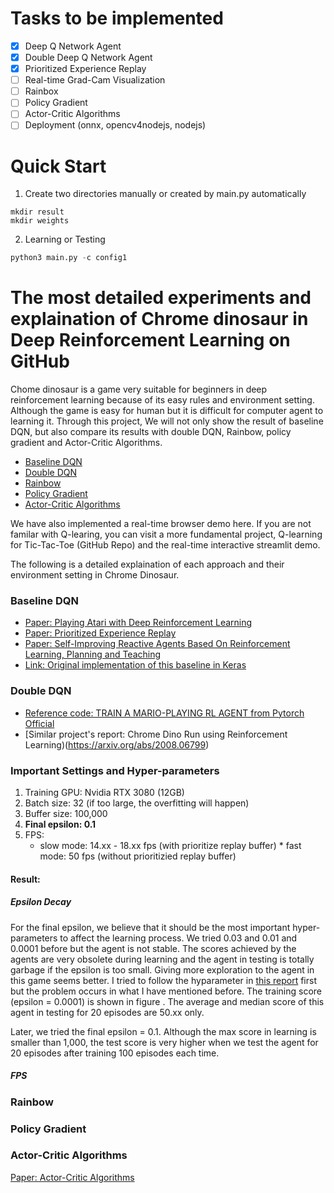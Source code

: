 # Tasks to be implemented

- [x] Deep Q Network Agent
- [x] Double Deep Q Network Agent
- [x] Prioritized Experience Replay
- [ ] Real-time Grad-Cam Visualization
- [ ] Rainbox
- [ ] Policy Gradient
- [ ] Actor-Critic Algorithms
- [ ] Deployment (onnx, opencv4nodejs, nodejs)

# Quick Start
1. Create two directories manually or created by main.py automatically
```
mkdir result
mkdir weights
```
2. Learning or Testing
```py
python3 main.py -c config1
```

# The most detailed experiments and explaination of Chrome dinosaur in Deep Reinforcement Learning on GitHub

Chome dinosaur is a game very suitable for beginners in deep reinforcement learning because of its easy rules and environment setting. Although the game is easy for human but it is difficult for computer agent to learning it. Through this project, We will not only show the result of baseline DQN, but also compare its results with double DQN, Rainbow, policy gradient and Actor-Critic Algorithms.

* [Baseline DQN](#Baseline-DQN) 
* [Double DQN](Double-DQN)
* [Rainbow](Rainbow)
* [Policy Gradient](Policy-Gradient)
* [Actor-Critic Algorithms](Actor-Critic-Algorithms)

We have also implemented a real-time browser demo here.
If you are not familar with Q-learing, you can visit a more fundamental project, Q-learning for Tic-Tac-Toe (GitHub Repo) and the real-time interactive streamlit demo.


The following is a detailed explaination of each approach and their environment setting in Chrome Dinosaur.



### Baseline DQN
* [Paper: Playing Atari with Deep Reinforcement Learning](https://www.cs.toronto.edu/~vmnih/docs/dqn.pdf)
* [Paper: Prioritized Experience Replay](https://arxiv.org/pdf/1511.05952.pdf)
* [Paper: Self-Improving Reactive Agents Based On Reinforcement Learning, Planning and Teaching ](https://link.springer.com/content/pdf/10.1007%2FBF00992699.pdf)
* [Link: Original implementation of this baseline in Keras](https://github.com/Paperspace/DinoRunTutorial)

### Double DQN
* [Reference code: TRAIN A MARIO-PLAYING RL AGENT from Pytorch Official](https://pytorch.org/tutorials/intermediate/mario_rl_tutorial.html)
* [Similar project's report: Chrome Dino Run using Reinforcement Learning)(https://arxiv.org/abs/2008.06799)

### Important Settings and Hyper-parameters
1. Training GPU: Nvidia RTX 3080 (12GB)
2. Batch size: 32 (if too large, the overfitting will happen)
3. Buffer size: 100,000
4. **Final epsilon: 0.1**
5. FPS:
   * slow mode: 14.xx - 18.xx fps (with prioritize replay buffer) * fast mode: 50 fps (without prioritizied replay buffer)

#### Result:

##### Epsilon Decay
For the final epsilon, we believe that it should be the most important hyper-parameters to affect the learning process. We tried 0.03 and 0.01 and 0.0001 before but the agent is not stable. The scores achieved by the agents are very obsolete during learning and the agent in testing is totally garbage if the epsilon is too small. Giving more exploration to the agent in this game seems better. I tried to follow the hyparameter in [this report](https://arxiv.org/abs/2008.06799) first but the problem occurs in what I have mentioned before. The training score (epsilon = 0.0001) is shown in figure . The average and median score of this agent in testing for 20 episodes are 50.xx only.

Later, we tried the final epsilon = 0.1. Although the max score in learning is smaller than 1,000, the test score is very higher when we test the agent for 20 episodes after training 100 episodes each time.

##### FPS



### Rainbow

### Policy Gradient

### Actor-Critic Algorithms
[Paper: Actor-Critic Algorithms](https://papers.nips.cc/paper/1999/file/6449f44a102fde848669bdd9eb6b76fa-Paper.pdf)
